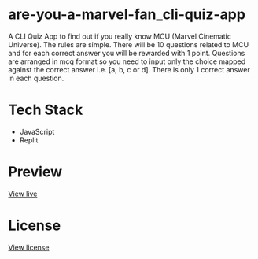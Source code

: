 # are-you-a-marvel-fan_cli-quiz-app

 A CLI Quiz App to find out if you really know MCU (Marvel Cinematic Universe). The rules are simple. There will be 10 questions related to MCU and for each correct answer you will be rewarded with 1 point. Questions are arranged in mcq format so you need to input only the choice mapped against the correct answer i.e. [a, b, c or d]. There is only 1 correct answer in each question.
 
# Tech Stack

* JavaScript
* Replit

# Preview

[View live](https://replit.com/@gautamBm/Are-you-a-Marvel-fan-CLI-Marvel-Quiz-App?embed=1&output=1)

# License

[View license](https://github.com/gautam-balamurali/are-you-a-marvel-fan_cli-quiz-app/blob/main/LICENSE.md)
